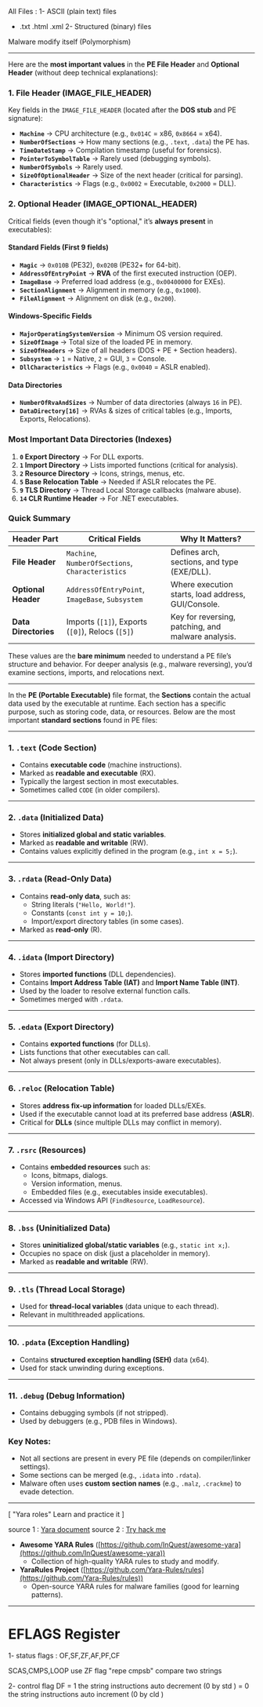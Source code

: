 All Files :
1- ASCII (plain text) files 
- .txt .html .xml
2- Structured (binary) files

Malware modify itself (Polymorphism)

---
Here are the **most important values** in the **PE File Header** and **Optional Header** (without deep technical explanations):

### **1. File Header (IMAGE_FILE_HEADER)**
Key fields in the `IMAGE_FILE_HEADER` (located after the **DOS stub** and PE signature):
- **`Machine`** → CPU architecture (e.g., `0x014C` = x86, `0x8664` = x64).
- **`NumberOfSections`** → How many sections (e.g., `.text`, `.data`) the PE has.
- **`TimeDateStamp`** → Compilation timestamp (useful for forensics).
- **`PointerToSymbolTable`** → Rarely used (debugging symbols).
- **`NumberOfSymbols`** → Rarely used.
- **`SizeOfOptionalHeader`** → Size of the next header (critical for parsing).
- **`Characteristics`** → Flags (e.g., `0x0002` = Executable, `0x2000` = DLL).

### **2. Optional Header (IMAGE_OPTIONAL_HEADER)**
Critical fields (even though it's "optional," it’s **always present** in executables):
#### **Standard Fields (First 9 fields)**
- **`Magic`** → `0x010B` (PE32), `0x020B` (PE32+ for 64-bit).
- **`AddressOfEntryPoint`** → **RVA** of the first executed instruction (OEP).
- **`ImageBase`** → Preferred load address (e.g., `0x00400000` for EXEs).
- **`SectionAlignment`** → Alignment in memory (e.g., `0x1000`).
- **`FileAlignment`** → Alignment on disk (e.g., `0x200`).

#### **Windows-Specific Fields**
- **`MajorOperatingSystemVersion`** → Minimum OS version required.
- **`SizeOfImage`** → Total size of the loaded PE in memory.
- **`SizeOfHeaders`** → Size of all headers (DOS + PE + Section headers).
- **`Subsystem`** → `1` = Native, `2` = GUI, `3` = Console.
- **`DllCharacteristics`** → Flags (e.g., `0x0040` = ASLR enabled).

#### **Data Directories**
- **`NumberOfRvaAndSizes`** → Number of data directories (always `16` in PE).
- **`DataDirectory[16]`** → RVAs & sizes of critical tables (e.g., Imports, Exports, Relocations).

### **Most Important Data Directories (Indexes)**
1. **`0` Export Directory** → For DLL exports.
2. **`1` Import Directory** → Lists imported functions (critical for analysis).
3. **`2` Resource Directory** → Icons, strings, menus, etc.
4. **`5` Base Relocation Table** → Needed if ASLR relocates the PE.
5. **`9` TLS Directory** → Thread Local Storage callbacks (malware abuse).
6. **`14` CLR Runtime Header** → For .NET executables.

### **Quick Summary**
| Header Part          | Critical Fields                          | Why It Matters? |
|----------------------|------------------------------------------|----------------|
| **File Header**      | `Machine`, `NumberOfSections`, `Characteristics` | Defines arch, sections, and type (EXE/DLL). |
| **Optional Header**  | `AddressOfEntryPoint`, `ImageBase`, `Subsystem` | Where execution starts, load address, GUI/Console. |
| **Data Directories** | Imports (`[1]`), Exports (`[0]`), Relocs (`[5]`) | Key for reversing, patching, and malware analysis. |

These values are the **bare minimum** needed to understand a PE file’s structure and behavior. For deeper analysis (e.g., malware reversing), you’d examine sections, imports, and relocations next.

---

In the **PE (Portable Executable)** file format, the **Sections** contain the actual data used by the executable at runtime. Each section has a specific purpose, such as storing code, data, or resources. Below are the most important **standard sections** found in PE files:

---

### **1. `.text` (Code Section)**
- Contains **executable code** (machine instructions).
- Marked as **readable and executable** (RX).
- Typically the largest section in most executables.
- Sometimes called `CODE` (in older compilers).

---

### **2. `.data` (Initialized Data)**
- Stores **initialized global and static variables**.
- Marked as **readable and writable** (RW).
- Contains values explicitly defined in the program (e.g., `int x = 5;`).

---

### **3. `.rdata` (Read-Only Data)**
- Contains **read-only data**, such as:
  - String literals (`"Hello, World!"`).
  - Constants (`const int y = 10;`).
  - Import/export directory tables (in some cases).
- Marked as **read-only** (R).

---

### **4. `.idata` (Import Directory)**
- Stores **imported functions** (DLL dependencies).
- Contains **Import Address Table (IAT)** and **Import Name Table (INT)**.
- Used by the loader to resolve external function calls.
- Sometimes merged with `.rdata`.

---

### **5. `.edata` (Export Directory)**
- Contains **exported functions** (for DLLs).
- Lists functions that other executables can call.
- Not always present (only in DLLs/exports-aware executables).

---

### **6. `.reloc` (Relocation Table)**
- Stores **address fix-up information** for loaded DLLs/EXEs.
- Used if the executable cannot load at its preferred base address (**ASLR**).
- Critical for **DLLs** (since multiple DLLs may conflict in memory).

---

### **7. `.rsrc` (Resources)**
- Contains **embedded resources** such as:
  - Icons, bitmaps, dialogs.
  - Version information, menus.
  - Embedded files (e.g., executables inside executables).
- Accessed via Windows API (`FindResource`, `LoadResource`).

---

### **8. `.bss` (Uninitialized Data)**
- Stores **uninitialized global/static variables** (e.g., `static int x;`).
- Occupies no space on disk (just a placeholder in memory).
- Marked as **readable and writable** (RW).

---

### **9. `.tls` (Thread Local Storage)**
- Used for **thread-local variables** (data unique to each thread).
- Relevant in multithreaded applications.

---

### **10. `.pdata` (Exception Handling)**
- Contains **structured exception handling (SEH)** data (x64).
- Used for stack unwinding during exceptions.

---

### **11. `.debug` (Debug Information)**
- Contains debugging symbols (if not stripped).
- Used by debuggers (e.g., PDB files in Windows).



### **Key Notes:**
- Not all sections are present in every PE file (depends on compiler/linker settings).
- Some sections can be merged (e.g., `.idata` into `.rdata`).
- Malware often uses **custom section names** (e.g., `.malz`, `.crackme`) to evade detection.


---
[ "Yara roles" Learn and practice it ]

source 1 : [Yara document](https://yara.readthedocs.io/en/latest/)
source 2 : [Try hack me](https://tryhackme.com/hacktivities/search?page=1&kind=rooms&searchText=yara)

- **Awesome YARA Rules** ([https://github.com/InQuest/awesome-yara](https://github.com/InQuest/awesome-yara))
    - Collection of high-quality YARA rules to study and modify.
- **YaraRules Project** ([https://github.com/Yara-Rules/rules](https://github.com/Yara-Rules/rules))
    - Open-source YARA rules for malware families (good for learning patterns).
---

# EFLAGS Register
1- status flags : OF,SF,ZF,AF,PF,CF

SCAS,CMPS,LOOP use ZF flag
"repe cmpsb" compare two strings

2- control flag DF
 \= 1 the string instructions auto decrement  (0 by std )
 \= 0 the string instructions auto increment (0 by cld )
 
